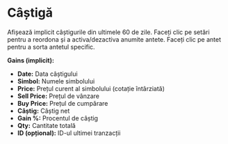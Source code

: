 # **Câștigă**

Afișează implicit câștigurile din ultimele 60 de zile.
Faceți clic pe setări pentru a reordona și a activa/dezactiva anumite antete.
Faceți clic pe antet pentru a sorta antetul specific.

**Gains (implicit):**
- **Date:** Data câștigului
- **Simbol:** Numele simbolului
- **Price:** Prețul curent al simbolului (cotație întârziată)
- **Sell Price:** Prețul de vânzare
- **Buy Price:** Prețul de cumpărare
- **Câștig:** Câștig net
- **Gain %:** Procentul de câștig
- **Qty:** Cantitate totală
- **ID (opțional):** ID-ul ultimei tranzacții